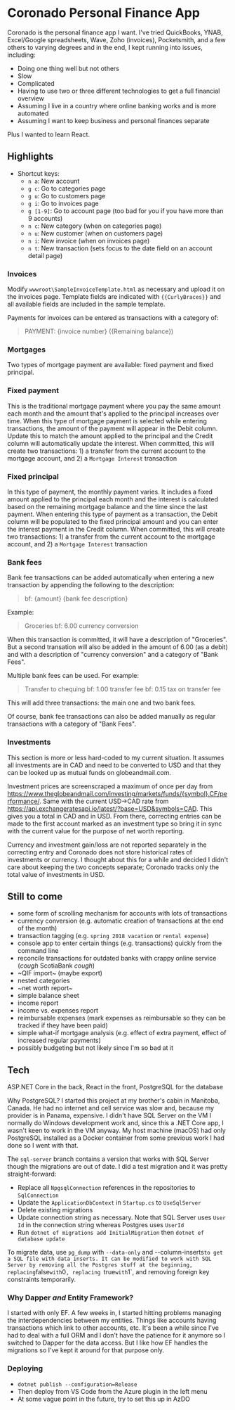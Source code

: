 # Coronado Personal Finance App

Coronado is the personal finance app I want. I've tried QuickBooks, YNAB, Excel/Google spreadsheets, Wave, Zoho (invoices), Pocketsmith, and a few others to varying degrees and in the end, I kept running into issues, including:

- Doing one thing well but not others
- Slow
- Complicated
- Having to use two or three different technologies to get a full financial overview
- Assuming I live in a country where online banking works and is more automated
- Assuming I want to keep business and personal finances separate

Plus I wanted to learn React.

## Highlights

- Shortcut keys:
  - `n a`: New account
  - `g c`: Go to categories page
  - `g u`: Go to customers page
  - `g i`: Go to invoices page
  - `g [1-9]`: Go to account page (too bad for you if you have more than 9 accounts)
  - `n c`: New category (when on categories page)
  - `n u`: New customer (when on customers page)
  - `n i`: New invoice (when on invoices page)
  - `n t`: New transaction (sets focus to the date field on an account detail page)

### Invoices

Modify `wwwroot\SampleInvoiceTemplate.html` as necessary and upload it on the invoices page. Template fields are indicated with `{{CurlyBraces}}` and all available fields are included in the sample template.

Payments for invoices can be entered as transactions with a category of:

> PAYMENT: {invoice number} ({Remaining balance})

### Mortgages

Two types of mortgage payment are available: fixed payment and fixed principal.

### Fixed payment

This is the traditional mortgage payment where you pay the same amount each month and the amount that's applied to the principal increases over time. When this type of mortgage payment is selected while entering transactions, the amount of the payment will appear in the Debit column. Update this to match the amount applied to the principal and the Credit column will automatically update the interest. When committed, this will create two transactions: 1) a transfer from the current account to the mortgage account, and 2) a `Mortgage Interest` transaction

### Fixed principal

In this type of payment, the monthly payment varies. It includes a fixed amount applied to the principal each month and the interest is calculated based on the remaining mortgage balance and the time since the last payment. When entering this type of payment as a transaction, the Debit column will be populated to the fixed principal amount and you can enter the interest payment in the Credit column. When committed, this will create two transactions: 1) a transfer from the current account to the mortgage account, and 2) a `Mortgage Interest` transaction

### Bank fees

Bank fee transactions can be added automatically when entering a new transaction by appending the following to the description:

> bf: {amount} {bank fee description}

Example:

> Groceries bf: 6.00 currency conversion

When this transaction is committed, it will have a description of "Groceries". But a second transation will also be added in the amount of 6.00 (as a debit) and with a description of "currency conversion" and a category of "Bank Fees".

Multiple bank fees can be used. For example:

> Transfer to chequing bf: 1.00 transfer fee bf: 0.15 tax on transfer fee

This will add three transactions: the main one and two bank fees.

Of course, bank fee transactions can also be added manually as regular transactions with a category of "Bank Fees".

### Investments

This section is more or less hard-coded to my current situation. It assumes all investments are in CAD and need to be converted to USD and that they can be looked up as mutual funds on globeandmail.com.

Investment prices are screenscraped a maximum of once per day from https://www.theglobeandmail.com/investing/markets/funds/{symbol}.CF/performance/. Same with the current USD->CAD rate from https://api.exchangeratesapi.io/latest/?base=USD&symbols=CAD. This gives you a total in CAD and in USD. From there, correcting entries can be made to the first account marked as an investment type so bring it in sync with the current value for the purpose of net worth reporting.

Currency and investment gain/loss are not reported separately in the correcting entry and Coronado does not store historical rates of investments or currency. I thought about this for a while and decided I didn't care about keeping the two concepts separate; Coronado tracks only the total value of investments in USD.

## Still to come

- some form of scrolling mechanism for accounts with lots of transactions
- currency conversion (e.g. automatic creation of transactions at the end of the month)
- transaction tagging (e.g. `spring 2018 vacation` or `rental expense`)
- console app to enter certain things (e.g. transactions) quickly from the command line
- reconcile transactions for outdated banks with crappy online service (*cough* ScotiaBank *cough*)
- ~QIF import~ (maybe export)
- nested categories
- ~net worth report~
- simple balance sheet
- income report
- income vs. expenses report
- reimbursable expenses (mark expenses as reimbursable so they can be tracked if they have been paid)
- simple what-if mortgage analysis (e.g. effect of extra payment, effect of increased regular payments)
- possibly budgeting but not likely since I'm so bad at it

## Tech

ASP.NET Core in the back, React in the front, PostgreSQL for the database

Why PostgreSQL? I started this project at my brother's cabin in Manitoba, Canada. He had no internet and cell service was slow and, because my provider is in Panama, expensive. I didn't have SQL Server on the VM I normally do Windows development work and, since this a .NET Core app, I wasn't keen to work in the VM anyway. My host machine (macOS) had only PostgreSQL installed as a Docker container from some previous work I had done so I went with that.

The `sql-server` branch contains a version that works with SQL Server though the migrations are out of date. I did a test migration and it was pretty straight-forward:

- Replace all `NpgsqlConnection` references in the repositories to `SqlConnection`
- Update the `ApplicationDbContext` in `Startup.cs` to `UseSqlServer`
- Delete existing migrations
- Update connection string as necessary. Note that SQL Server uses `User Id` in the connection string whereas Postgres uses `UserId`
- Run `dotnet ef migrations add InitialMigration` then `dotnet ef database update`

To migrate data, use `pg_dump` with `--data-only` and --column-inserts` to get a SQL file with data inserts. It can be modified to work with SQL Server by removing all the Postgres stuff at the beginning, replacing `false` with `0`, replacing `true` with `1`, and removing foreign key constraints temporarily.

### Why Dapper _and_ Entity Framework?

I started with only EF. A few weeks in, I started hitting problems managing the interdependencies between my entities. Things like accounts having transactions which link to other accounts, etc. It's been a while since I've had to deal with a full ORM and I don't have the patience for it anymore so I switched to Dapper for the data access. But I like how EF handles the migrations so I've kept it around for that purpose only.

### Deploying

- `dotnet publish --configuration=Release`
- Then deploy from VS Code from the Azure plugin in the left menu
- At some vague point in the future, try to set this up in AzDO